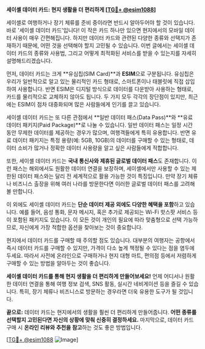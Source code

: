 **세이셸 데이터 카드: 현지 생활을 더 편리하게 [[TG💪+ @esim1088](https://t.me/s/esim1088)]**

세이셸로 여행하거나 장기 체류를 준비 중이라면 반드시 알아두어야 할 것이 있습니다. 바로 '세이셸 데이터 카드'입니다! 이 작은 카드 하나만 있으면 현지에서의 모바일 데이터 사용이 매우 간편해집니다. 하지만 데이터 카드와 관련된 다양한 종류와 선택지가 존재하기 때문에, 어떤 것을 선택해야 할지 고민될 수 있습니다. 이번 글에서는 세이셸 데이터 카드의 종류와 사용법, 그리고 어떻게 최적화된 서비스를 받을 수 있는지를 자세히 설명해드리겠습니다.

먼저, 데이터 카드는 크게 **유심칩(SIM Card)**과 **ESIM**으로 구분됩니다. 유심칩은 우리가 일반적으로 알고 있는 물리적인 카드 형태로, 스마트폰이나 태블릿에 직접 삽입하여 사용합니다. 반면 ESIM은 디지털 방식으로 데이터를 다운받아 사용하는 형태로, 카드를 물리적으로 교체하지 않아도 됩니다. 두 가지 모두 각각의 장단점이 있지만, 최근에는 ESIM이 점차 대중화되며 많은 사람들에게 인기를 끌고 있습니다.

세이셸 데이터 카드는 또 다른 관점에서 **일반 데이터 패스(Data Pass)**와 **유료 데이터 패키지(Paid Package)**로 나눌 수 있습니다. 일반 데이터 패스는 일정 시간 동안 무제한 데이터를 제공하는 경우가 많으며, 여행객들에게 특히 유용합니다. 반면 유료 데이터 패키지는 특정 용량(예: 5GB, 10GB)의 데이터를 구매할 수 있는 형태로, 데이터 소비가 많거나 정확한 데이터 사용량을 알고 싶은 사람들에게 적합합니다.

또한, 세이셸 데이터 카드는 **국내 통신사와 제휴된 글로벌 데이터 패스**도 존재합니다. 이런 패스는 해외에서도 원활한 데이터 연결을 보장하며, 세이셸에서만 사용할 수 있는 제한된 데이터 패스와는 달리 전 세계적으로 활용 가능한 것이 특징입니다. 만약 장기 체류나 비즈니스 출장을 위해 여러 나라를 방문한다면 이러한 글로벌 데이터 패스를 고려해볼 만합니다.

이 외에도 세이셸 데이터 카드는 **단순 데이터 제공 외에도 다양한 혜택을 포함**하고 있습니다. 예를 들어, 음성 통화, 문자 메시지, 혹은 추가로 제공되는 Wi-Fi 핫스팟 서비스 등이 포함된 패키지도 있습니다. 이 모든 것이 개인의 필요에 따라 맞춤형으로 선택 가능하므로, 자신에게 가장 적합한 옵션을 찾아보는 것이 중요합니다.

현지에서 데이터 카드를 구매할 때 주의할 점도 있습니다. 대부분의 여행자는 공항에서 즉시 데이터 카드를 구매할 수 있지만, 가격이 다소 높게 책정될 수 있다는 점을 염두에 두세요. 따라서 사전에 온라인으로 구매하거나 현지 대형 마트, 편의점 등에서 저렴하게 구매할 수 있는 방법을 알아두는 것이 좋습니다.

**세이셸 데이터 카드를 통해 현지 생활을 더 편리하게 만들어보세요!** 언제 어디서나 원활한 데이터 연결을 통해 여행 정보 검색, SNS 활동, 실시간 네비게이션 등을 즐길 수 있습니다. 특히, 장기 체류나 비즈니스로 방문하는 경우라면 더욱 유용한 도구가 될 것입니다.

**끝으로:** 데이터 카드는 현지에서의 생활을 훨씬 더 편리하게 만들어줍니다. **어떤 종류를 선택할지 고민된다면 자신의 상황에 맞춰 신중히 결정하세요.** 마지막으로, 데이터 카드 구매 시 **온라인 리뷰와 추천을 참고**하는 것도 좋은 방법입니다.

[[TG💪+ @esim1088](https://t.me/s/esim1088) ![Image](https://i.postimg.cc/Y0z9fWf4/image.png)]